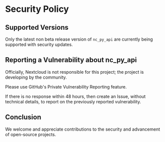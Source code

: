# Security Policy

## Supported Versions

Only the latest non beta release version of `nc_py_api` are currently being supported with security updates.

## Reporting a Vulnerability about nc_py_api

Officially, Nextcloud is not responsible for this project; the project is developing by the community.

Please use GitHub's Private Vulnerability Reporting feature.

If there is no response within 48 hours, then create an Issue,
without technical details, to report on the previously reported vulnerability.

## Conclusion

We welcome and appreciate contributions to the security and advancement of open-source projects.
